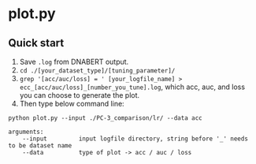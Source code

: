 # plot.py
## Quick start

1. Save ```.log``` from DNABERT output.
2. ```cd ./[your_dataset_type]/[tuning_parameter]/```
3. ```grep '[acc/auc/loss] = ' [your_logfile_name] > ecc_[acc/auc/loss]_[number_you_tune].log```, which acc, auc, and loss you can choose to generate the plot.
4. Then type below command line:

```
python plot.py --input ./PC-3_comparison/lr/ --data acc

arguments:
    --input         input logfile directory, string before '_' needs to be dataset name
    --data          type of plot -> acc / auc / loss
```

